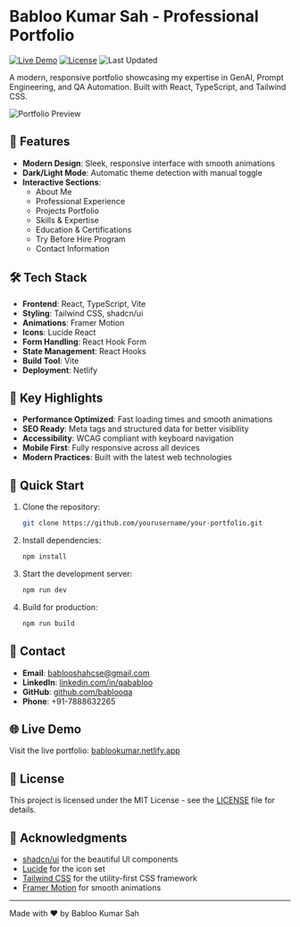 # Babloo Kumar Sah - Professional Portfolio

[![Live Demo](https://img.shields.io/badge/Live-Demo-brightgreen.svg)](https://bablookumar.netlify.app)
[![License](https://img.shields.io/badge/License-MIT-blue.svg)](LICENSE)
![Last Updated](https://img.shields.io/badge/Last%20Updated-March%202024-orange)

A modern, responsive portfolio showcasing my expertise in GenAI, Prompt Engineering, and QA Automation. Built with React, TypeScript, and Tailwind CSS.

![Portfolio Preview](https://images.pexels.com/photos/3183150/pexels-photo-3183150.jpeg?auto=compress&cs=tinysrgb&w=1260&h=750&dpr=2)

## 🚀 Features

- **Modern Design**: Sleek, responsive interface with smooth animations
- **Dark/Light Mode**: Automatic theme detection with manual toggle
- **Interactive Sections**:
  - About Me
  - Professional Experience
  - Projects Portfolio
  - Skills & Expertise
  - Education & Certifications
  - Try Before Hire Program
  - Contact Information

## 🛠️ Tech Stack

- **Frontend**: React, TypeScript, Vite
- **Styling**: Tailwind CSS, shadcn/ui
- **Animations**: Framer Motion
- **Icons**: Lucide React
- **Form Handling**: React Hook Form
- **State Management**: React Hooks
- **Build Tool**: Vite
- **Deployment**: Netlify

## 🌟 Key Highlights

- **Performance Optimized**: Fast loading times and smooth animations
- **SEO Ready**: Meta tags and structured data for better visibility
- **Accessibility**: WCAG compliant with keyboard navigation
- **Mobile First**: Fully responsive across all devices
- **Modern Practices**: Built with the latest web technologies

## 🚀 Quick Start

1. Clone the repository:
   ```bash
   git clone https://github.com/yourusername/your-portfolio.git
   ```

2. Install dependencies:
   ```bash
   npm install
   ```

3. Start the development server:
   ```bash
   npm run dev
   ```

4. Build for production:
   ```bash
   npm run build
   ```

## 📱 Contact

- **Email**: [bablooshahcse@gmail.com](mailto:bablooshahcse@gmail.com)
- **LinkedIn**: [linkedin.com/in/qababloo](https://linkedin.com/in/qababloo)
- **GitHub**: [github.com/bablooqa](https://github.com/bablooqa)
- **Phone**: +91-7888632265

## 🌐 Live Demo

Visit the live portfolio: [bablookumar.netlify.app](https://bablookumar.netlify.app)

## 📄 License

This project is licensed under the MIT License - see the [LICENSE](LICENSE) file for details.

## 🙏 Acknowledgments

- [shadcn/ui](https://ui.shadcn.com/) for the beautiful UI components
- [Lucide](https://lucide.dev/) for the icon set
- [Tailwind CSS](https://tailwindcss.com/) for the utility-first CSS framework
- [Framer Motion](https://www.framer.com/motion/) for smooth animations

---

Made with ❤️ by Babloo Kumar Sah